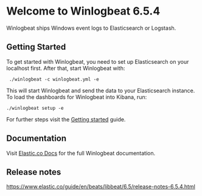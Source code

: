 # Welcome to Winlogbeat 6.5.4

Winlogbeat ships Windows event logs to Elasticsearch or Logstash.

## Getting Started

To get started with Winlogbeat, you need to set up Elasticsearch on
your localhost first. After that, start Winlogbeat with:

     ./winlogbeat -c winlogbeat.yml -e

This will start Winlogbeat and send the data to your Elasticsearch
instance. To load the dashboards for Winlogbeat into Kibana, run:

    ./winlogbeat setup -e

For further steps visit the
[Getting started](https://www.elastic.co/guide/en/beats/winlogbeat/6.5/winlogbeat-getting-started.html) guide.

## Documentation

Visit [Elastic.co Docs](https://www.elastic.co/guide/en/beats/winlogbeat/6.5/index.html)
for the full Winlogbeat documentation.

## Release notes

https://www.elastic.co/guide/en/beats/libbeat/6.5/release-notes-6.5.4.html
